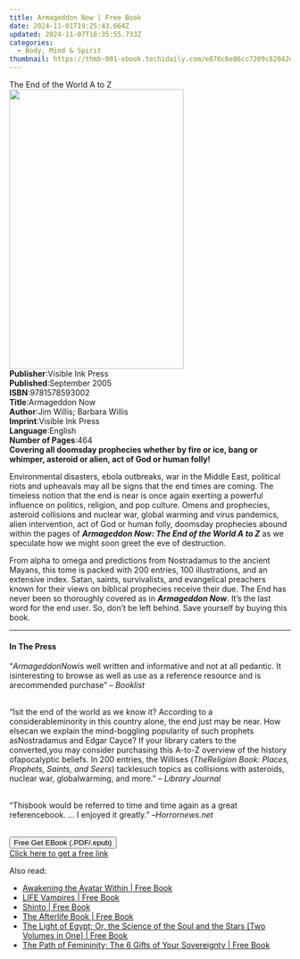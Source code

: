 ```yaml
---
title: Armageddon Now | Free Book
date: 2024-11-01T19:25:43.664Z
updated: 2024-11-07T16:35:55.733Z
categories:
  - Body, Mind & Spirit
thumbnail: https://thmb-001-ebook.techidaily.com/e876c6e86cc7209c82042dd9f47337cb60ad1a810d7e007a93054c74ba730ac7.jpg
---
```

<main id="book-container">
  <div class="flex flex-col">
    <div class="book-brief flex-1 py-6 px-4 sm:p-6 md:py-10 md:px-8">
      <!-- brief-->
      <div class="book-brief-main">The End of the World A to Z</div>
    </div>
    <div
      class="book-meta-info flex-1 grid gap-4 col-start-1 col-end-3 row-start-1 sm:mb-6 sm:grid-cols-4 lg:gap-6 lg:col-start-2 lg:row-end-6 lg:row-span-6 lg:mb-0"
    >
      <div
        class="book-meta-info-left place-content-center mt-4 p-4 text-sm leading-6 col-start-2 col-span-2 dark:text-slate-400"
      >
        <img
          class="w-full h-500 object-cover rounded-lg sm:h-255 sm:col-span-2 lg:col-span-full"
          src="https://img-001-ebook.techidaily.com/244f00402e06991825438fd2df2330a1a2096d2d09b4877d44fa6905776e729c.jpg"
          alt=""
          width="312"
          height="500"
        />
      </div>
      <div
        class="book-meta-info-right mt-2 col-start-1 row-start-2 col-span-3 self-center"
      >
        <!-- meta data  -->
        <div class="flex flex-col px-4 md:px-8">
          <div class="flex-1">
            <strong>Publisher</strong>:<span class="px-2"
              >Visible Ink Press</span
            >
          </div>
          <div class="flex-1">
            <strong>Published</strong>:<span class="px-2">September 2005</span>
          </div>
          <div class="flex-1">
            <strong>ISBN</strong>:<span class="px-2">9781578593002</span>
          </div>
          <div class="flex-1">
            <strong>Title</strong>:<span class="px-2">Armageddon Now</span>
          </div>
          <div class="flex-1">
            <strong>Author</strong>:<span class="px-2"
              >Jim Willis; Barbara Willis</span
            >
          </div>
          <div class="flex-1">
            <strong>Imprint</strong>:<span class="px-2">Visible Ink Press</span>
          </div>
          <div class="flex-1">
            <strong>Language</strong>:<span class="px-2">English</span>
          </div>
          <div class="flex-1">
            <strong>Number of Pages</strong>:<span class="px-2">464</span>
          </div>
        </div>
      </div>
    </div>
    <div class="book-description flex-1 py-6 px-4 sm:p-6 md:py-10 md:px-8">
      <div class="book-description-main">
        <div accordion-content="" id="description">
          <b
            >Covering all doomsday prophecies whether by fire or ice, bang or
            whimper, asteroid or alien, act of God or human folly!</b
          >
          <p>
            Environmental disasters, ebola outbreaks, war in the Middle East,
            political riots and upheavals may all be signs that the end times
            are coming. The timeless notion that the end is near is once again
            exerting a powerful influence on politics, religion, and pop
            culture. Omens and prophecies, asteroid collisions and nuclear war,
            global warming and virus pandemics, alien intervention, act of God
            or human folly, doomsday prophecies abound within the pages of
            <i><b>Armageddon Now: The End of the World A to Z</b></i> as we
            speculate how we might soon greet the eve of destruction.
          </p>
          <p>
            From alpha to omega and predictions from Nostradamus to the ancient
            Mayans, this tome is packed with 200 entries, 100 illustrations, and
            an extensive index. Satan, saints, survivalists, and evangelical
            preachers known for their views on biblical prophecies receive their
            due. The End has never been so thoroughly covered as in
            <i><b>Armageddon Now</b></i
            >. It’s the last word for the end user. So, don’t be left behind.
            Save yourself by buying this book.
          </p>
        </div>
        <div class="accordion-fader"></div>
      </div>
    </div>
    <div class="book-excerpts flex-1 py-6 px-4 sm:p-6 md:py-10 md:px-8">
      <!-- excerpts-->
      <div class="book-excerpts-main">
        <hr />
        <h4 class="placeholder placeholder-heading">
          <span>In The Press</span>
        </h4>
        <p></p>
        <p class="western">
          “<i>ArmageddonNow</i>is well written and informative and not at all
          pedantic. It isinteresting to browse as well as use as a reference
          resource and is arecommended purchase” – <i>Booklist</i><br /><br />
        </p>
        <p class="western">
          “Isit the end of the world as we know it? According to a
          considerableminority in this country alone, the end just may be near.
          How elsecan we explain the mind-boggling popularity of such prophets
          asNostradamus and Edgar Cayce? If your library caters to the
          converted,you may consider purchasing this A-to-Z overview of the
          history ofapocalyptic beliefs. In 200 entries, the Willises (<i
            >TheReligion Book: Places, Prophets, Saints, and Seers</i
          >) tacklesuch topics as collisions with asteroids, nuclear war,
          globalwarming, and more.” – <i>Library Journal</i><br /><br />
        </p>
        <p class="western">
          “Thisbook would be referred to time and time again as a great
          referencebook. ... I enjoyed it greatly.” –<i>Horrornews.net</i
          ><br /><br />
        </p>
        <p></p>
      </div>
    </div>
    <div
      class="book-about-author flex-1 py-6 px-4 sm:p-6 md:py-10 md:px-8"
    ></div>
    <div class="book-free-get flex-1 py-6 px-4 sm:p-6 md:py-10 md:px-8">
      <button
        id="btn-free-get"
        class="bg-blue-500 hover:bg-blue-700 text-white font-bold py-2 px-4 rounded"
      >
        Free Get EBook (.PDF/.epub)
      </button>
      <div id="countdown-display" class="px-2 text-lg mt-2"></div>
      <a
        id="free-link"
        class="hidden bg-blue-500 hover:bg-blue-700 text-white font-bold py-2 px-4 rounded"
        href="https://www.ebooks.com/en-us/book/96489565/armageddon-now/jim-willis/"
        target="_blank"
        >Click here to get a free link</a
      >
    </div>
    <script>
      let countdownTime = 0;
      let countdownInterval = null;
      document
        .getElementById('btn-free-get')
        .addEventListener('click', startCountdown);
      function startCountdown() {
        countdownTime = new Date().getTime() + 60000 * 3;
        countdownInterval = setInterval(updateCountdown, 1000);
        document.getElementById('btn-free-get').disabled = true;
        document
          .getElementById('btn-free-get')
          .classList.add('bg-gray-500', 'cursor-not-allowed');
      }
      function updateCountdown() {
        let currentTime = new Date().getTime();
        let timeLeft = countdownTime - currentTime;
        let secondsLeft = Math.floor(timeLeft / 1000);
        document.getElementById('countdown-display').innerHTML =
          `Remaining time: ${secondsLeft} seconds.`;
        if (secondsLeft <= 0) {
          clearInterval(countdownInterval);
          document.getElementById('btn-free-get').classList.add('hidden');
          document.getElementById('free-link').classList.remove('hidden');
          document.getElementById('countdown-display').innerHTML = '';
        }
      }
    </script>
  </div>
</main>

<ins class="adsbygoogle"
      style="display:block"
      data-ad-client="ca-pub-7571918770474297"
      data-ad-slot="8358498916"
      data-ad-format="auto"
      data-full-width-responsive="true"></ins>
    

<span class="atpl-alsoreadstyle">Also read:</span>
<div><ul>
<li><a href="https://novels-ebooks.techidaily.com/210390240-9780578251431-awakening-the-avatar-within/"><u>Awakening the Avatar Within | Free Book</u></a></li>
<li><a href="https://novels-ebooks.techidaily.com/210391505-9781547859641-life-vampires/"><u>LIFE Vampires | Free Book</u></a></li>
<li><a href="https://novels-ebooks.techidaily.com/210390216-9781774816271-shinto/"><u>Shinto | Free Book</u></a></li>
<li><a href="https://novels-ebooks.techidaily.com/210390309-9781510770522-the-afterlife-book/"><u>The Afterlife Book | Free Book</u></a></li>
<li><a href="https://novels-ebooks.techidaily.com/210390085-9781953450654-the-light-of-egypt-or-the-science-of-the-soul-and-the-stars-two-volumes-in-one/"><u>The Light of Egypt; Or, the Science of the Soul and the Stars [Two Volumes in One] | Free Book</u></a></li>
<li><a href="https://novels-ebooks.techidaily.com/210390233-9781956837018-the-path-of-femininity-the-6-gifts-of-your-sovereignty/"><u>The Path of Femininity; The 6 Gifts of Your Sovereignty | Free Book</u></a></li>
</ul></div>

